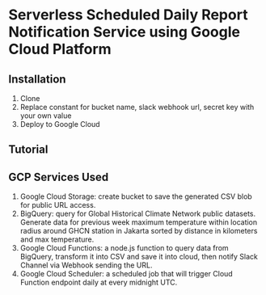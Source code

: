 # Serverless Scheduled Daily Report Notification Service using Google Cloud Platform

## Installation
1. Clone
2. Replace constant for bucket name, slack webhook url, secret key with your own value
3. Deploy to Google Cloud

## Tutorial


## GCP Services Used
1. Google Cloud Storage: create bucket to save the generated CSV blob for public URL access.
2. BigQuery: query for Global Historical Climate Network public datasets. Generate data for previous week maximum temperature within location radius around GHCN station in Jakarta sorted by distance in kilometers and max temperature.
3. Google Cloud Functions: a node.js function to query data from BigQuery, transform it into CSV and save it into cloud, then notify Slack Channel via Webhook sending the URL.
4. Google Cloud Scheduler: a scheduled job that will trigger Cloud Function endpoint daily at every midnight UTC.